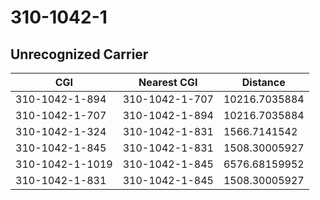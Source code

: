 # 310-1042-1
## Unrecognized Carrier


| CGI | Nearest CGI | Distance |
|-----|-------------|----------|
| 310-1042-1-894 | 310-1042-1-707 | 10216.7035884 |
| 310-1042-1-707 | 310-1042-1-894 | 10216.7035884 |
| 310-1042-1-324 | 310-1042-1-831 | 1566.7141542 |
| 310-1042-1-845 | 310-1042-1-831 | 1508.30005927 |
| 310-1042-1-1019 | 310-1042-1-845 | 6576.68159952 |
| 310-1042-1-831 | 310-1042-1-845 | 1508.30005927 |
